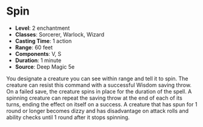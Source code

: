 # Spin

- **Level**: 2 enchantment
- **Classes**: Sorcerer, Warlock, Wizard
- **Casting Time**: 1 action
- **Range**: 60 feet
- **Components**: V, S
- **Duration**: 1 minute
- **Source**: Deep Magic 5e

You designate a creature you can see within range and tell it to spin. The creature can resist this command with a successful Wisdom saving throw. On a failed save, the creature spins in place for the duration of the spell. A spinning creature can repeat the saving throw at the end of each of its turns, ending the effect on itself on a success. A creature that has spun for 1 round or longer becomes dizzy and has disadvantage on attack rolls and ability checks until 1 round after it stops spinning.

